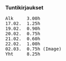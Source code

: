 <h3>Tuntikirjaukset</h3>
<pre>
Alk     3.00h
17.02.  1.25h
19.02.  0.90h
20.02.  0.75h
21.02.  0.60h
22.02.  1.00h
02.03.  0.75h (Image)
Yht     8.25h
</pre>
